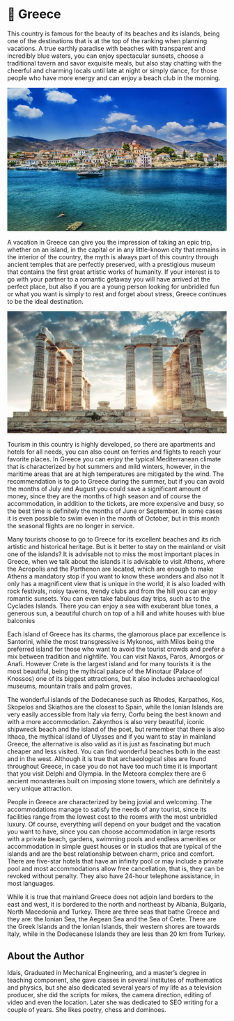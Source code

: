 # 🌊 Greece

This country is famous for the beauty of its beaches and its islands, being one of the destinations that is at the top of the ranking when planning vacations. A true earthly paradise with beaches with transparent and incredibly blue waters, you can enjoy spectacular sunsets, choose a traditional tavern and savor exquisite meals, but also stay chatting with the cheerful and charming locals until late at night or simply dance, for those people who have more energy and can enjoy a beach club in the morning.

![greece](_static/images/greece/greece.jpeg)

A vacation in Greece can give you the impression of taking an epic trip, whether on an island, in the capital or in any little-known city that remains in the interior of the country, the myth is always part of this country through ancient temples that are perfectly preserved, with a prestigious museum that contains the first great artistic works of humanity. If your interest is to go with your partner to a romantic getaway you will have arrived at the perfect place, but also if you are a young person looking for unbridled fun or what you want is simply to rest and forget about stress, Greece continues to be the ideal destination.

![greece](_static/images/greece/greece1.jpeg)

Tourism in this country is highly developed, so there are apartments and hotels for all needs, you can also count on ferries and flights to reach your favorite places. In Greece you can enjoy the typical Mediterranean climate that is characterized by hot summers and mild winters, however, in the maritime areas that are at high temperatures are mitigated by the wind. The recommendation is to go to Greece during the summer, but if you can avoid the months of July and August you could save a significant amount of money, since they are the months of high season and of course the accommodation, in addition to the tickets, are more expensive and busy, so the best time is definitely the months of June or September. In some cases it is even possible to swim even in the month of October, but in this month the seasonal flights are no longer in service.

Many tourists choose to go to Greece for its excellent beaches and its rich artistic and historical heritage. But is it better to stay on the mainland or visit one of the islands? It is advisable not to miss the most important places in Greece, when we talk about the islands it is advisable to visit Athens, where the Acropolis and the Parthenon are located, which are enough to make Athens a mandatory stop if you want to know these wonders and also not It only has a magnificent view that is unique in the world, it is also loaded with rock festivals, noisy taverns, trendy clubs and from the hill you can enjoy romantic sunsets. You can even take fabulous day trips, such as to the Cyclades Islands. There you can enjoy a sea with exuberant blue tones, a generous sun, a beautiful church on top of a hill and white houses with blue balconies

Each island of Greece has its charms, the glamorous place par excellence is Santorini, while the most transgressive is Mykonos, with Milos being the preferred island for those who want to avoid the tourist crowds and prefer a mix between tradition and nightlife. You can visit Naxos, Paros, Amorgos or Anafi. However Crete is the largest island and for many tourists it is the most beautiful, being the mythical palace of the Minotaur (Palace of Knossos) one of its biggest attractions, but it also includes archaeological museums, mountain trails and palm groves.

The wonderful islands of the Dodecanese such as Rhodes, Karpathos, Kos, Skopelos and Skiathos are the closest to Spain, while the Ionian Islands are very easily accessible from Italy via ferry, Corfu being the best known and with a more accommodation. Zakynthos is also very beautiful, iconic shipwreck beach and the island of the poet, but remember that there is also Ithaca, the mythical island of Ulysses and if you want to stay in mainland Greece, the alternative is also valid as it is just as fascinating but much cheaper and less visited. You can find wonderful beaches both in the east and in the west. Although it is true that archaeological sites are found throughout Greece, in case you do not have too much time it is important that you visit Delphi and Olympia. In the Meteora complex there are 6 ancient monasteries built on imposing stone towers, which are definitely a very unique attraction.

People in Greece are characterized by being jovial and welcoming. The accommodations manage to satisfy the needs of any tourist, since its facilities range from the lowest cost to the rooms with the most unbridled luxury. Of course, everything will depend on your budget and the vacation you want to have, since you can choose accommodation in large resorts with a private beach, gardens, swimming pools and endless amenities or accommodation in simple guest houses or in studios that are typical of the islands and are the best relationship between charm, price and comfort.
There are five-star hotels that have an infinity pool or may include a private pool and most accommodations allow free cancellation, that is, they can be revoked without penalty. They also have 24-hour telephone assistance, in most languages.

While it is true that mainland Greece does not adjoin land borders to the east and west, it is bordered to the north and northeast by Albania, Bulgaria, North Macedonia and Turkey. There are three seas that bathe Greece and they are: the Ionian Sea, the Aegean Sea and the Sea of Crete. There are the Greek Islands and the Ionian Islands, their western shores are towards Italy, while in the Dodecanese Islands they are less than 20 km from Turkey.

## About the Author

Idais, Graduated in Mechanical Engineering, and a master’s degree in teaching component, she gave classes in several institutes of mathematics and physics, but she also dedicated several years of my life as a television producer, she did the scripts for mikes, the camera direction, editing of video and even the location. Later she was dedicated to SEO writing for a couple of years. She likes poetry, chess and dominoes.
